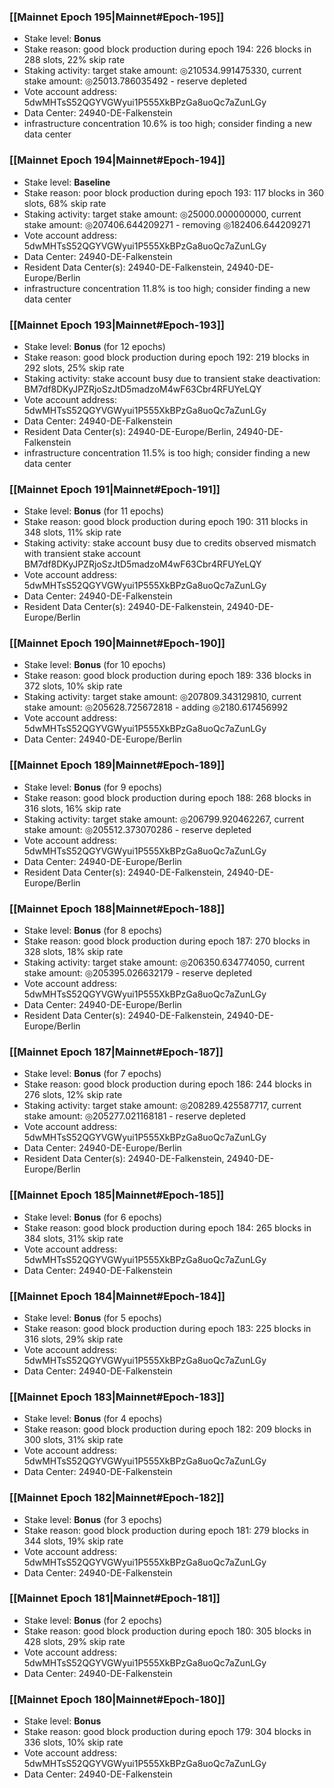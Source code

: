 ### [[Mainnet Epoch 195|Mainnet#Epoch-195]]
* Stake level: **Bonus**
* Stake reason: good block production during epoch 194: 226 blocks in 288 slots, 22% skip rate
* Staking activity: target stake amount: ◎210534.991475330, current stake amount: ◎25013.786035492 - reserve depleted
* Vote account address: 5dwMHTsS52QGYVGWyui1P555XkBPzGa8uoQc7aZunLGy
* Data Center: 24940-DE-Falkenstein
* infrastructure concentration 10.6% is too high; consider finding a new data center
### [[Mainnet Epoch 194|Mainnet#Epoch-194]]
* Stake level: **Baseline**
* Stake reason: poor block production during epoch 193: 117 blocks in 360 slots, 68% skip rate
* Staking activity: target stake amount: ◎25000.000000000, current stake amount: ◎207406.644209271 - removing ◎182406.644209271
* Vote account address: 5dwMHTsS52QGYVGWyui1P555XkBPzGa8uoQc7aZunLGy
* Data Center: 24940-DE-Falkenstein
* Resident Data Center(s): 24940-DE-Falkenstein, 24940-DE-Europe/Berlin
* infrastructure concentration 11.8% is too high; consider finding a new data center
### [[Mainnet Epoch 193|Mainnet#Epoch-193]]
* Stake level: **Bonus** (for 12 epochs)
* Stake reason: good block production during epoch 192: 219 blocks in 292 slots, 25% skip rate
* Staking activity: stake account busy due to transient stake deactivation: BM7df8DKyJPZRjoSzJtD5madzoM4wF63Cbr4RFUYeLQY
* Vote account address: 5dwMHTsS52QGYVGWyui1P555XkBPzGa8uoQc7aZunLGy
* Data Center: 24940-DE-Falkenstein
* Resident Data Center(s): 24940-DE-Europe/Berlin, 24940-DE-Falkenstein
* infrastructure concentration 11.5% is too high; consider finding a new data center
### [[Mainnet Epoch 191|Mainnet#Epoch-191]]
* Stake level: **Bonus** (for 11 epochs)
* Stake reason: good block production during epoch 190: 311 blocks in 348 slots, 11% skip rate
* Staking activity: stake account busy due to credits observed mismatch with transient stake account BM7df8DKyJPZRjoSzJtD5madzoM4wF63Cbr4RFUYeLQY
* Vote account address: 5dwMHTsS52QGYVGWyui1P555XkBPzGa8uoQc7aZunLGy
* Data Center: 24940-DE-Falkenstein
* Resident Data Center(s): 24940-DE-Falkenstein, 24940-DE-Europe/Berlin
### [[Mainnet Epoch 190|Mainnet#Epoch-190]]
* Stake level: **Bonus** (for 10 epochs)
* Stake reason: good block production during epoch 189: 336 blocks in 372 slots, 10% skip rate
* Staking activity: target stake amount: ◎207809.343129810, current stake amount: ◎205628.725672818 - adding ◎2180.617456992
* Vote account address: 5dwMHTsS52QGYVGWyui1P555XkBPzGa8uoQc7aZunLGy
* Data Center: 24940-DE-Europe/Berlin
### [[Mainnet Epoch 189|Mainnet#Epoch-189]]
* Stake level: **Bonus** (for 9 epochs)
* Stake reason: good block production during epoch 188: 268 blocks in 316 slots, 16% skip rate
* Staking activity: target stake amount: ◎206799.920462267, current stake amount: ◎205512.373070286 - reserve depleted
* Vote account address: 5dwMHTsS52QGYVGWyui1P555XkBPzGa8uoQc7aZunLGy
* Data Center: 24940-DE-Europe/Berlin
* Resident Data Center(s): 24940-DE-Falkenstein, 24940-DE-Europe/Berlin
### [[Mainnet Epoch 188|Mainnet#Epoch-188]]
* Stake level: **Bonus** (for 8 epochs)
* Stake reason: good block production during epoch 187: 270 blocks in 328 slots, 18% skip rate
* Staking activity: target stake amount: ◎206350.634774050, current stake amount: ◎205395.026632179 - reserve depleted
* Vote account address: 5dwMHTsS52QGYVGWyui1P555XkBPzGa8uoQc7aZunLGy
* Data Center: 24940-DE-Europe/Berlin
* Resident Data Center(s): 24940-DE-Falkenstein, 24940-DE-Europe/Berlin
### [[Mainnet Epoch 187|Mainnet#Epoch-187]]
* Stake level: **Bonus** (for 7 epochs)
* Stake reason: good block production during epoch 186: 244 blocks in 276 slots, 12% skip rate
* Staking activity: target stake amount: ◎208289.425587717, current stake amount: ◎205277.021168181 - reserve depleted
* Vote account address: 5dwMHTsS52QGYVGWyui1P555XkBPzGa8uoQc7aZunLGy
* Data Center: 24940-DE-Europe/Berlin
* Resident Data Center(s): 24940-DE-Falkenstein, 24940-DE-Europe/Berlin
### [[Mainnet Epoch 185|Mainnet#Epoch-185]]
* Stake level: **Bonus** (for 6 epochs)
* Stake reason: good block production during epoch 184: 265 blocks in 384 slots, 31% skip rate
* Vote account address: 5dwMHTsS52QGYVGWyui1P555XkBPzGa8uoQc7aZunLGy
* Data Center: 24940-DE-Falkenstein
### [[Mainnet Epoch 184|Mainnet#Epoch-184]]
* Stake level: **Bonus** (for 5 epochs)
* Stake reason: good block production during epoch 183: 225 blocks in 316 slots, 29% skip rate
* Vote account address: 5dwMHTsS52QGYVGWyui1P555XkBPzGa8uoQc7aZunLGy
* Data Center: 24940-DE-Falkenstein
### [[Mainnet Epoch 183|Mainnet#Epoch-183]]
* Stake level: **Bonus** (for 4 epochs)
* Stake reason: good block production during epoch 182: 209 blocks in 300 slots, 31% skip rate
* Vote account address: 5dwMHTsS52QGYVGWyui1P555XkBPzGa8uoQc7aZunLGy
* Data Center: 24940-DE-Falkenstein
### [[Mainnet Epoch 182|Mainnet#Epoch-182]]
* Stake level: **Bonus** (for 3 epochs)
* Stake reason: good block production during epoch 181: 279 blocks in 344 slots, 19% skip rate
* Vote account address: 5dwMHTsS52QGYVGWyui1P555XkBPzGa8uoQc7aZunLGy
* Data Center: 24940-DE-Falkenstein
### [[Mainnet Epoch 181|Mainnet#Epoch-181]]
* Stake level: **Bonus** (for 2 epochs)
* Stake reason: good block production during epoch 180: 305 blocks in 428 slots, 29% skip rate
* Vote account address: 5dwMHTsS52QGYVGWyui1P555XkBPzGa8uoQc7aZunLGy
* Data Center: 24940-DE-Falkenstein
### [[Mainnet Epoch 180|Mainnet#Epoch-180]]
* Stake level: **Bonus**
* Stake reason: good block production during epoch 179: 304 blocks in 336 slots, 10% skip rate
* Vote account address: 5dwMHTsS52QGYVGWyui1P555XkBPzGa8uoQc7aZunLGy
* Data Center: 24940-DE-Falkenstein